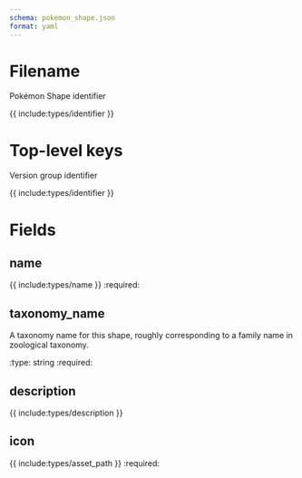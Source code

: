 ```yaml
---
schema: pokemon_shape.json
format: yaml
---
```


# Filename
Pokémon Shape identifier

{{ include:types/identifier }}

# Top-level keys
Version group identifier

{{ include:types/identifier }}

# Fields
## name
{{ include:types/name }}
:required:

## taxonomy_name
A taxonomy name for this shape, roughly corresponding to a family name in
zoological taxonomy.

:type: string
:required:

## description
{{ include:types/description }}

## icon
{{ include:types/asset_path }}
:required:
